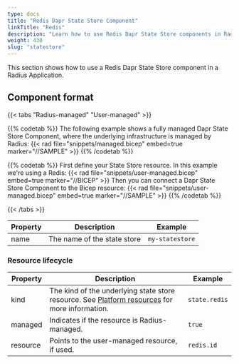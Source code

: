 ```yaml
---
type: docs
title: "Redis Dapr State Store Component"
linkTitle: "Redis"
description: "Learn how to use Redis Dapr State Store components in Radius"
weight: 430
slug: "statestore"
---
```


This section shows how to use a Redis Dapr State Store component in a Radius Application.

## Component format

{{< tabs "Radius-managed" "User-managed" >}}

{{% codetab %}}
The following example shows a fully managed Dapr State Store Component, where the underlying infrastructure is managed by Radius:
{{< rad file="snippets/managed.bicep" embed=true marker="//SAMPLE" >}}
{{% /codetab %}}

{{% codetab %}}
First define your State Store resource. In this example we're using a Redis:
{{< rad file="snippets/user-managed.bicep" embed=true marker="//BICEP" >}}
Then you can connect a Dapr State Store Component to the Bicep resource:
{{< rad file="snippets/user-managed.bicep" embed=true marker="//SAMPLE" >}}
{{% /codetab %}}

{{< /tabs >}}

| Property | Description | Example |
|----------|-------------|---------|
| name | The name of the state store | `my-statestore` |

### Resource lifecycle

| Property | Description | Example |
|----------|-------------|---------|
| kind | The kind of the underlying state store resource. See [Platform resources](#platform-resources) for more information. | `state.redis`
| managed | Indicates if the resource is Radius-managed. | `true`
| resource | Points to the user-managed resource, if used. | `redis.id`
